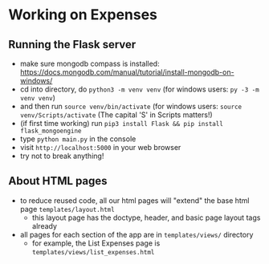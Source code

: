 # Working on Expenses

## Running the Flask server
- make sure mongodb compass is installed: https://docs.mongodb.com/manual/tutorial/install-mongodb-on-windows/
- cd into directory, do `python3 -m venv venv` (for windows users: `py -3 -m venv venv`)
- and then run `source venv/bin/activate` (for windows users: `source venv/Scripts/activate` (The capital 'S' in Scripts matters!)
- (if first time working) run `pip3 install Flask && pip install flask_mongoengine`
- type `python main.py` in the console
- visit `http://localhost:5000` in your web browser
- try not to break anything!

## About HTML pages
- to reduce reused code, all our html pages will "extend" the base html page `templates/layout.html`
    - this layout page has the doctype, header, and basic page layout tags already
- all pages for each section of the app are in `templates/views/` directory
    - for example, the List Expenses page is `templates/views/list_expenses.html`

